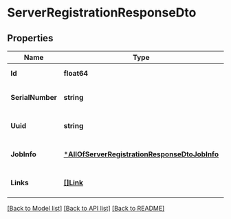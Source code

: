 # ServerRegistrationResponseDto

## Properties
Name | Type | Description | Notes
------------ | ------------- | ------------- | -------------
**Id** | **float64** | The id of the server. | [default to null]
**SerialNumber** | **string** | The Serial Number of the server. | [default to null]
**Uuid** | **string** | The UUID of the server. | [default to null]
**JobInfo** | [***AllOfServerRegistrationResponseDtoJobInfo**](AllOfServerRegistrationResponseDtoJobInfo.md) | The job info of the server. | [optional] [default to null]
**Links** | [**[]Link**](Link.md) | Reference links | [optional] [default to null]

[[Back to Model list]](../README.md#documentation-for-models) [[Back to API list]](../README.md#documentation-for-api-endpoints) [[Back to README]](../README.md)

